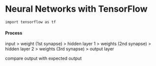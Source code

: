 # Neural Networks with TensorFlow

```import tensorflow as tf```
#### Process
input > weight (1st synapse) > hidden layer 1 > weights (2nd synapse) > hidden layer 2 > weights (3rd synapse) > output layer

compare  output with expected output
